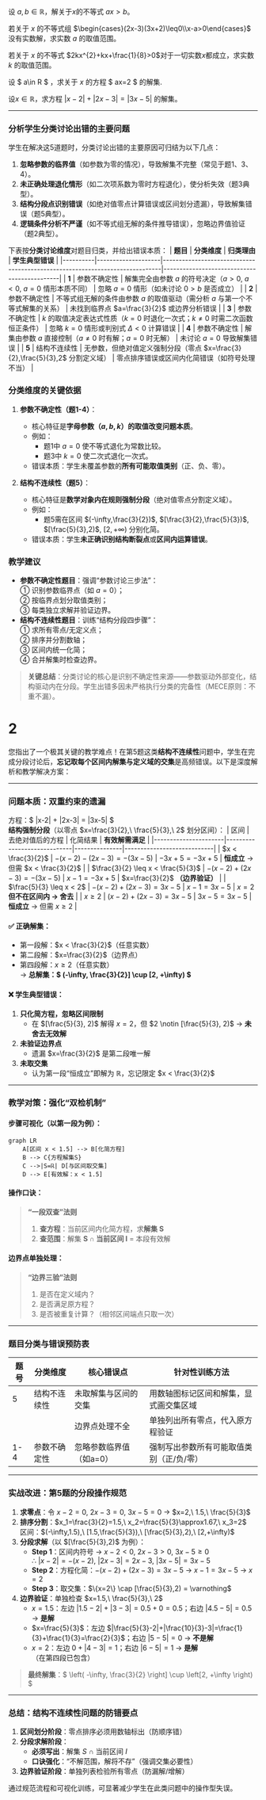 设 $a,b\in\mathbb{R}$，解关于$x$的不等式 $ax > b$。


若关于 $x$ 的不等式组 $\begin{cases}(2x-3)(3x+2)\leq0\\x-a>0\end{cases}$ 没有实数解，求实数 $a$ 的取值范围。

若关于 $x$ 的不等式 $2kx^{2}+kx+\frac{1}{8}>0$对于一切实数$x$都成立，求实数 $k$ 的取值范围。

设 $ a\in R $ ，求关于 $x$ 的方程 $ ax=2 $ 的解集.


设$x\in\mathbb{R}$，求方程 $|x-2|+|2x-3|=|3x-5|$ 的解集。 


---
### 分析学生分类讨论出错的主要问题
学生在解决这5道题时，分类讨论出错的主要原因可归结为以下几点：
1. **忽略参数的临界值**（如参数为零的情况），导致解集不完整（常见于题1、3、4）。
2. **未正确处理退化情形**（如二次项系数为零时方程退化），使分析失效（题3典型）。
3. **结构分段点识别错误**（如绝对值零点计算错误或区间划分遗漏），导致解集错误（题5典型）。
4. **逻辑条件分析不严谨**（如不等式组无解的条件推导错误），忽略边界值验证（题2典型）。

下表按**分类讨论维度**对题目归类，并给出错误本质：
| **题目** | **分类维度**       | **归类理由**                                                                 | **学生典型错误**                              |
|----------|--------------------|-----------------------------------------------------------------------------|---------------------------------------------|
| **1**    | 参数不确定性       | 解集完全由参数 $a$ 的符号决定（$a>0$, $a<0$, $a=0$ 情形本质不同）               | 忽略 $a=0$ 情形（如未讨论 $0>b$ 是否成立）     |
| **2**    | 参数不确定性       | 不等式组无解的条件由参数 $a$ 的取值驱动（需分析 $a$ 与第一个不等式解集的关系）   | 未找到临界点 $a=\frac{3}{2}$ 或边界分析错误   |
| **3**    | 参数不确定性       | $k$ 的取值决定表达式性质（$k=0$ 时退化一次式；$k\neq0$ 时需二次函数恒正条件）    | 忽略 $k=0$ 情形或判别式 $\Delta<0$ 计算错误   |
| **4**    | 参数不确定性       | 解集由参数 $a$ 直接控制（$a\neq0$ 时有解；$a=0$ 时无解）                       | 未讨论 $a=0$ 导致解集错误                     |
| **5**    | 结构不连续性       | 无参数，但绝对值定义强制分段（零点 $x=\frac{3}{2},\frac{5}{3},2$ 分割定义域）   | 零点排序错误或区间内化简错误（如符号处理不当） |

### 分类维度的关键依据
1. **参数不确定性（题1-4）**：  
   - 核心特征是**字母参数（$a,b,k$）的取值改变问题本质**。  
   - 例如：  
     - 题1中 $a=0$ 使不等式退化为常数比较。  
     - 题3中 $k=0$ 使二次式退化一次式。  
   - 错误本质：学生未覆盖参数的**所有可能取值类别**（正、负、零）。

2. **结构不连续性（题5）**：  
   - 核心特征是**数学对象内在规则强制分段**（绝对值零点分割定义域）。  
   - 例如：  
     - 题5需在区间 $(-\infty,\frac{3}{2})$, $[\frac{3}{2},\frac{5}{3})$, $[\frac{5}{3},2)$, $[2,+\infty)$ 分别化简。  
   - 错误本质：学生**未正确识别结构断裂点**或**区间内运算错误**。

### 教学建议
- **参数不确定性题目**：强调“参数讨论三步法”：  
  ① 识别参数临界点（如 $a=0$）；  
  ② 按临界点划分取值类别；  
  ③ 每类独立求解并验证边界。  
- **结构不连续性题目**：训练“结构分段四步骤”：  
  ① 求所有零点/无定义点；  
  ② 排序并分割数轴；  
  ③ 区间内统一化简；  
  ④ 合并解集时检查边界。  

> **关键总结**：分类讨论的核心是识别不确定性来源——参数驱动外部变化，结构驱动内在分段。学生出错多因未严格执行分类的完备性（MECE原则：不重不漏）。


# 2
您指出了一个极其关键的教学难点！在第5题这类**结构不连续性**问题中，学生在完成分段讨论后，**忘记取每个区间内解集与定义域的交集**是高频错误。以下是深度解析和教学解决方案：

---

### **问题本质：双重约束的遗漏**
方程：$ |x-2| + |2x-3| = |3x-5| $  
**结构强制分段**（以零点 $x=\frac{3}{2},\ \frac{5}{3},\ 2$ 划分区间）：
| 区间                 | 去绝对值后的方程              | 化简结果       | **有效解需满足**            |
|----------------------|-----------------------------|---------------|----------------------------|
| $x < \frac{3}{2}$    | $-(x-2) - (2x-3) = -(3x-5)$ | $-3x+5 = -3x+5$ | **恒成立** → 但需 $x < \frac{3}{2}$ |
| $\frac{3}{2} \leq x < \frac{5}{3}$ | $-(x-2) + (2x-3) = -(3x-5)$ | $x-1 = -3x+5$ | $x=\frac{3}{2}$ **（边界验证）** |
| $\frac{5}{3} \leq x < 2$ | $-(x-2) + (2x-3) = 3x-5$   | $x-1 = 3x-5$  | $x=2$ **但不在区间内 → 舍去** |
| $x \geq 2$           | $(x-2) + (2x-3) = 3x-5$     | $3x-5=3x-5$   | **恒成立** → 但需 $x \geq 2$ |

#### ✅ **正确解集：**
- 第一段解：$x < \frac{3}{2}$（任意实数）
- 第二段解：$x=\frac{3}{2}$（边界点）
- 第四段解：$x \geq 2$（任意实数）  
→ **总解集：$ (-\infty, \frac{3}{2}] \cup [2, +\infty) $**

#### ❌ **学生典型错误：**
1. **只化简方程，忽略区间限制**  
   - 在 $[\frac{5}{3}, 2)$ 解得 $x=2$，但 $2 \notin [\frac{5}{3}, 2)$ → **未舍去无效解**
2. **未验证边界点**  
   - 遗漏 $x=\frac{3}{2}$ 是第二段唯一解
3. **未取交集**  
   - 认为第一段“恒成立”即解为 $\mathbb{R}$，忘记限定 $x < \frac{3}{2}$

---

### **教学对策：强化“双检机制”**
#### 步骤可视化（以第一段为例）：
```mermaid
graph LR
    A[区间 x < 1.5] --> B[化简方程]
    B --> C{方程解集S}
    C -->|S=ℝ| D[与区间取交集]
    D --> E[有效解：x < 1.5]
```
#### 操作口诀：
> **“一段双查”法则**  
> 1. **查方程**：当前区间内化简方程，求**解集 S**  
> 2. **查范围**：解集 **S ∩ 当前区间 I** = 本段有效解  

#### 边界点单独处理：
> **“边界三验”法则**  
> 1. 是否在定义域内？  
> 2. 是否满足原方程？  
> 3. 是否被重复计算？（相邻区间端点只取一次）

---

### **题目分类与错误预防表**
| 题号 | 分类维度       | 核心错误点                  | **针对性训练方法**                         |
|------|----------------|----------------------------|------------------------------------------|
| 5    | 结构不连续性   | 未取解集与区间的交集          | 用数轴图标记区间和解集，显式画交集区域       |
|      |                | 边界点处理不全              | 单独列出所有零点，代入原方程验证            |
| 1-4  | 参数不确定性   | 忽略参数临界值（如a=0）      | 强制写出参数所有可能取值类别（正/负/零）    |

---

### **实战改进：第5题的分段操作规范**
1. **求零点**：令 $x-2=0,\ 2x-3=0,\ 3x-5=0$ → $x=2,\ 1.5,\ \frac{5}{3}$  
2. **排序分割**：$x_1=\frac{3}{2}=1.5,\ x_2=\frac{5}{3}\approx1.67,\ x_3=2$  
   区间：$(-\infty,1.5),\ [1.5,\frac{5}{3}),\ [\frac{5}{3},2),\ [2,+\infty)$  
3. **分段求解**（以 $[\frac{5}{3},2)$ 为例）：  
   - **Step 1**：区间内符号 → $x-2<0,\ 2x-3>0,\ 3x-5\geq0$  
     ∴ $|x-2|=-(x-2),\ |2x-3|=2x-3,\ |3x-5|=3x-5$  
   - **Step 2**：方程化简：$-(x-2) + (2x-3) = 3x-5$ → $x-1=3x-5$ → $x=2$  
   - **Step 3**：取交集：$\{x=2\} \cap [\frac{5}{3},2) = \varnothing$  
4. **边界验证**：单独检查 $x=1.5,\ \frac{5}{3},\ 2$  
   - $x=1.5$：左边 $|1.5-2|+|3-3|=0.5+0=0.5$；右边 $|4.5-5|=0.5$ → **是解**  
   - $x=\frac{5}{3}$：左边 $|\frac{5}{3}-2|+|\frac{10}{3}-3|=\frac{1}{3}+\frac{1}{3}=\frac{2}{3}$；右边 $|5-5|=0$ → **不是解**  
   - $x=2$：左边 $0+|4-3|=1$；右边 $|6-5|=1$ → **是解**（在第四段已包含）

> **最终解集**：$ \left( -\infty, \frac{3}{2} \right] \cup \left[2, +\infty \right) $

---

### **总结：结构不连续性问题的防错要点**
1. **区间划分阶段**：零点排序必须用数轴标出（防顺序错）  
2. **分段求解阶段**：  
   - **必须写出**：解集 $S$ ∩ 当前区间 $I$  
   - **口诀强化**：“不解范围，解将不存”（强调交集必要性）  
3. **边界验证阶段**：单独列表检验所有零点（防漏解/增解）  

通过规范流程和可视化训练，可显著减少学生在此类问题中的操作型失误。